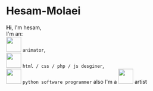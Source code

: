 # Hesam-Molaei
**Hi**, I'm hesam,  
I'm an: <br>
<img src="https://cdn.jsdelivr.net/gh/devicons/devicon/icons/blender/blender-original.svg" width="40" height="40"/>
`animator`,
<br> <img src="https://cdn.jsdelivr.net/gh/devicons/devicon/icons/html5/html5-original.svg" width="40" height="40"/>
`html / css / php / js desginer`, 
<br> <img src="https://cdn.jsdelivr.net/gh/devicons/devicon/icons/python/python-original.svg" width="40" height="40"/>
`python software programmer`
also I'm a <img src="[https://th.bing.com/th/id/R.a6275a79806f66166d136c13145380b7?rik=K7FsfD0kAByvNw&pid=ImgRaw&r=0]" width="40" height="40"/>
artist
